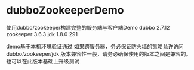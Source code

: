 # dubboZookeeperDemo
使用dubbo/zookeeper构建完整的服务端与客户端Demo
dubbo 2.7.12
zookeeper 3.6.3
jdk 1.8.0 291

demo基于本机环境验证通过
如果跨服务器，务必保证防火墙的策略允许访问
dubbo/zookeeper/jdk 版本兼容性一般，请务必确保使用的版本之间是兼容的。也可以在此版本基础上升级测试


